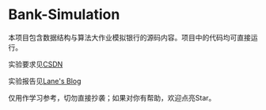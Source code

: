 # Bank-Simulation
本项目包含数据结构与算法大作业模拟银行的源码内容。项目中的代码均可直接运行。

实验要求见[CSDN](https://blog.csdn.net/Lane0218/article/details/135884407)

实验报告见[Lane's Blog](https://www.lane0218.top/KB/unbz6xb8/)

仅用作学习参考，切勿直接抄袭；如果对你有帮助，欢迎点亮Star。
